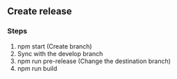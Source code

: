 ## Create release

### Steps
1. npm start (Create branch)
2. Sync with the develop branch
3. npm run pre-release (Change the destination branch)
4. npm run build